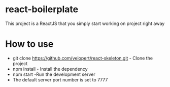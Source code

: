 # react-boilerplate
This project is a ReactJS that you simply start working on project right away

# How to use

- git clone https://github.com/velopert/react-skeleton.git - Clone the project
- npm install - Install the dependency
- npm start -Run the development server
- The default server port number is set to 7777
